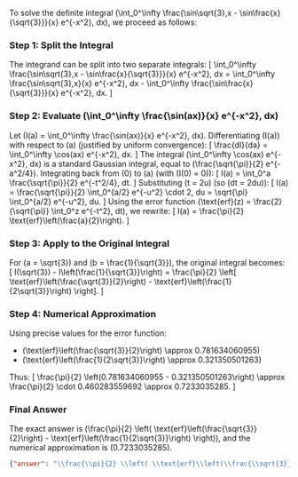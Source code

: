 
To solve the definite integral \(\int_0^\infty \frac{\sin\sqrt{3}\,x - \sin\frac{x}{\sqrt{3}}}{x} e^{-x^2}\, dx\), we proceed as follows:


### Step 1: Split the Integral
The integrand can be split into two separate integrals:
\[
\int_0^\infty \frac{\sin\sqrt{3}\,x - \sin\frac{x}{\sqrt{3}}}{x} e^{-x^2}\, dx = \int_0^\infty \frac{\sin\sqrt{3}\,x}{x} e^{-x^2}\, dx - \int_0^\infty \frac{\sin\frac{x}{\sqrt{3}}}{x} e^{-x^2}\, dx.
\]


### Step 2: Evaluate \(\int_0^\infty \frac{\sin(ax)}{x} e^{-x^2}\, dx\)
Let \(I(a) = \int_0^\infty \frac{\sin(ax)}{x} e^{-x^2}\, dx\). Differentiating \(I(a)\) with respect to \(a\) (justified by uniform convergence):
\[
\frac{dI}{da} = \int_0^\infty \cos(ax) e^{-x^2}\, dx.
\]
The integral \(\int_0^\infty \cos(ax) e^{-x^2}\, dx\) is a standard Gaussian integral, equal to \(\frac{\sqrt{\pi}}{2} e^{-a^2/4}\). Integrating back from \(0\) to \(a\) (with \(I(0) = 0\)):
\[
I(a) = \int_0^a \frac{\sqrt{\pi}}{2} e^{-t^2/4}\, dt.
\]
Substituting \(t = 2u\) (so \(dt = 2du\)):
\[
I(a) = \frac{\sqrt{\pi}}{2} \int_0^{a/2} e^{-u^2} \cdot 2\, du = \sqrt{\pi} \int_0^{a/2} e^{-u^2}\, du.
\]
Using the error function \(\text{erf}(z) = \frac{2}{\sqrt{\pi}} \int_0^z e^{-t^2}\, dt\), we rewrite:
\[
I(a) = \frac{\pi}{2} \text{erf}\left(\frac{a}{2}\right).
\]


### Step 3: Apply to the Original Integral
For \(a = \sqrt{3}\) and \(b = \frac{1}{\sqrt{3}}\), the original integral becomes:
\[
I(\sqrt{3}) - I\left(\frac{1}{\sqrt{3}}\right) = \frac{\pi}{2} \left[ \text{erf}\left(\frac{\sqrt{3}}{2}\right) - \text{erf}\left(\frac{1}{2\sqrt{3}}\right) \right].
\]


### Step 4: Numerical Approximation
Using precise values for the error function:
- \(\text{erf}\left(\frac{\sqrt{3}}{2}\right) \approx 0.781634060955\)
- \(\text{erf}\left(\frac{1}{2\sqrt{3}}\right) \approx 0.321350501263\)

Thus:
\[
\frac{\pi}{2} \left(0.781634060955 - 0.321350501263\right) \approx \frac{\pi}{2} \cdot 0.460283559692 \approx 0.7233035285.
\]


### Final Answer
The exact answer is \(\frac{\pi}{2} \left( \text{erf}\left(\frac{\sqrt{3}}{2}\right) - \text{erf}\left(\frac{1}{2\sqrt{3}}\right) \right)\), and the numerical approximation is \(0.7233035285\).

```json
{"answer": "\\frac{\\pi}{2} \\left( \\text{erf}\\left(\\frac{\\sqrt{3}}{2}\\right) - \\text{erf}\\left(\\frac{1}{2\\sqrt{3}}\\right) \\right)", "numerical_answer": "0.7233035285"}
```